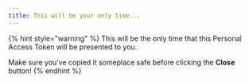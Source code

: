 ```yaml
---
title: This will be your only time...
---
```


{% hint style="warning" %}
This will be the only time that this Personal Access Token will be presented to you.&#x20;

Make sure you’ve copied it someplace safe before clicking the **Close** button!
{% endhint %}
